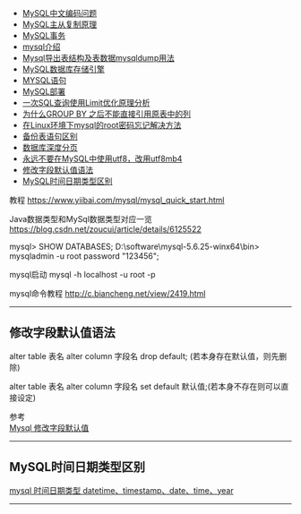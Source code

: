 - [MySQL中文编码问题](#MySQL中文编码问题.md)
- [MySQL主从复制原理](MySQL主从复制原理.md)
- [MySQL事务](MySQL事务.md)
- [mysql介绍](mysql介绍.md)
- [Mysql导出表结构及表数据mysqldump用法](Mysql导出表结构及表数据mysqldump用法.md)
- [MySQL数据库存储引擎](MySQL数据库存储引擎.md)
- [MYSQL语句](MYSQL语句.md)
- [MySQL部署](deploy/MySQL部署.md)
- [一次SQL查询使用Limit优化原理分析](一次SQL查询使用Limit优化原理分析.md)
- [为什么GROUP BY 之后不能直接引用原表中的列](为什么GROUPBY之后不能直接引用原表中的列.md)
- [在Linux环境下mysql的root密码忘记解决方法](在Linux环境下mysql的root密码忘记解决方法.md)
- [备份表语句区别](备份表语句区别.md)
- [数据库深度分页](数据库深度分页.md)
- [永远不要在MySQL中使用utf8，改用utf8mb4](永远不要在MySQL中使用utf8，改用utf8mb4.md)
- [修改字段默认值语法](#修改字段默认值语法)
- [MySQL时间日期类型区别](#MySQL时间日期类型区别)


教程
https://www.yiibai.com/mysql/mysql_quick_start.html


Java数据类型和MySql数据类型对应一览
https://blog.csdn.net/zoucui/article/details/6125522



mysql> SHOW DATABASES;
D:\software\mysql-5.6.25-winx64\bin> mysqladmin -u root password "123456";


mysql启动
mysql -h localhost -u root -p




mysql命令教程
http://c.biancheng.net/view/2419.html

---------------------------------------------------------------------------------------------------------------------




## 修改字段默认值语法

alter table 表名 alter column 字段名 drop default; (若本身存在默认值，则先删除)

alter table 表名 alter column 字段名 set default 默认值;(若本身不存在则可以直接设定)



参考  
[Mysql 修改字段默认值](https://www.cnblogs.com/hellojesson/p/6025548.html)   



---------------------------------------------------------------------------------------------------------------------
## MySQL时间日期类型区别

[mysql 时间日期类型 datetime、timestamp、date、time、year](https://blog.csdn.net/whatday/article/details/103131617)


---------------------------------------------------------------------------------------------------------------------


